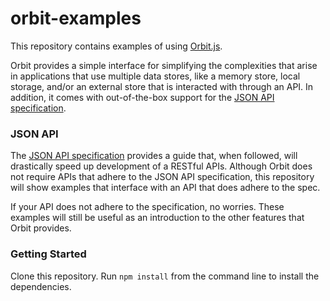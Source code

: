 # orbit-examples

This repository contains examples of using
[Orbit.js](https://github.com/orbitjs/orbit.js).

Orbit provides a simple interface for simplifying the complexities that arise in applications
that use multiple data stores, like a memory store, local storage, and/or an external store that is interacted with
through an API. In addition, it comes with out-of-the-box support for the [JSON API specification](http://jsonapi.org/).

### JSON API

The [JSON API specification](http://jsonapi.org/) provides a guide that, when followed, will drastically speed up development of
a RESTful APIs. Although Orbit does not require APIs that adhere to the JSON API specification, this repository will show
examples that interface with an API that does adhere to the spec.

If your API does not adhere to the specification, no worries. These examples will still be useful as an introduction to the
other features that Orbit provides.

### Getting Started

Clone this repository. Run `npm install` from the command line to install the dependencies.

